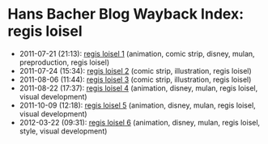 # Hans Bacher Blog Wayback Index: regis loisel

* 2011-07-21 (21:13): [regis loisel 1](https://web.archive.org/web/https://one1more2time3.wordpress.com/2011/07/21/regis-loisel-1/) (animation, comic strip, disney, mulan, preproduction, regis loisel)
* 2011-07-24 (15:34): [regis loisel 2](https://web.archive.org/web/https://one1more2time3.wordpress.com/2011/07/24/regis-loisel-2/) (comic strip, illustration, regis loisel)
* 2011-08-06 (11:44): [regis loisel 3](https://web.archive.org/web/https://one1more2time3.wordpress.com/2011/08/06/regis-loisel-3/) (comic strip, illustration, regis loisel)
* 2011-08-22 (17:37): [regis loisel 4](https://web.archive.org/web/https://one1more2time3.wordpress.com/2011/08/22/regis-loisel-4/) (animation, disney, mulan, regis loisel, visual development)
* 2011-10-09 (12:18): [regis loisel 5](https://web.archive.org/web/https://one1more2time3.wordpress.com/2011/10/09/regis-loisel-5/) (animation, disney, mulan, regis loisel, visual development)
* 2012-03-22 (09:31): [regis loisel 6](https://web.archive.org/web/https://one1more2time3.wordpress.com/2012/03/22/regis-loisel-6/) (animation, disney, mulan, regis loisel, style, visual development)